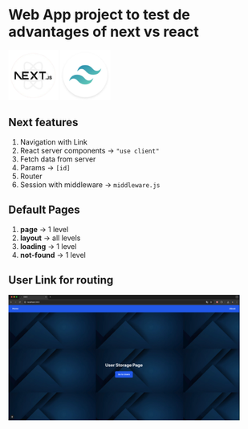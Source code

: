 # Web App project to test de advantages of next vs react 
<div>
  <img src="https://github.com/jorgecasase/github-repos-img/blob/main/img/next.png" alt="next" height="100"/>
  <img src="https://github.com/jorgecasase/github-repos-img/blob/main/img/tailwind.png" alt="tailwind" height="100"/>
</div>

  ## Next features
  1. Navigation with Link
  2. React server components → `"use client"`
  3. Fetch data from server
  4. Params → `[id]`
  5. Router
  6. Session with middleware → `middleware.js`

## Default Pages

  1. **page** → 1 level
  2. **layout** → all levels
  3. **loading** → 1 level
  4. **not-found** → 1 level


## User Link for routing
<img src="https://github.com/jorgecasase/next-feaures-sample/blob/main/img/1.png" alt="tailwind" height="250"/>
